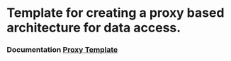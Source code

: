 # Template for creating a proxy based architecture for data access.
### Documentation [Proxy Template](./jsdoc/docs/index.html)